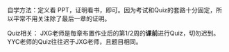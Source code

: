 自学方法：定义看 PPT，证明看书，即可。因为考试和Quiz的套路十分固定，所以平常不用关注除了最后一章的证明。

Quiz相关： JXG老师是每章布置作业后的第1/2周的**课前**进行Quiz，切勿迟到。YYC老师的Quiz往往迟于JXG老师，且题目相同。
